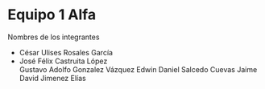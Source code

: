 # Equipo 1  Alfa


Nombres de los integrantes
<ul> 
  <li>César Ulises Rosales García </li>

<li> José Félix Castruita López </li>

</li> Gustavo Adolfo Gonzalez Vázquez</li>

</li> Edwin Daniel Salcedo Cuevas</li>

</li>Jaime David Jimenez Elías</li>

</ul>
